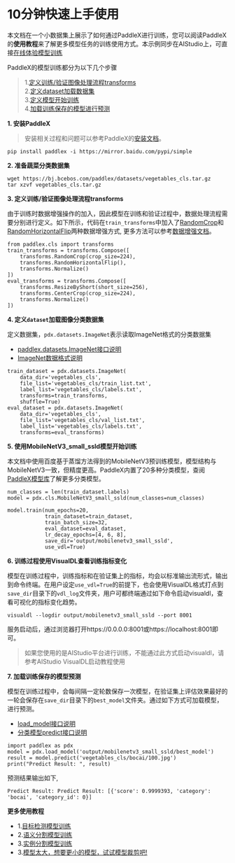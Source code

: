 # 10分钟快速上手使用

本文档在一个小数据集上展示了如何通过PaddleX进行训练，您可以阅读PaddleX的**使用教程**来了解更多模型任务的训练使用方式。本示例同步在AIStudio上，可直接[在线体验模型训练](https://aistudio.baidu.com/aistudio/projectdetail/439860)

PaddleX的模型训练都分为以下几个步骤
> 1.<a href="#定义训练验证图像处理流程transforms">定义训练/验证图像处理流程transforms</a>  
> 2.<a href="#定义dataset加载图像分类数据集">定义dataset加载数据集</a>  
> 3.<a href="#使用MoibleNetV3_small_ssld模型开始训练">定义模型开始训练</a>  
> 4.<a href="#加载训练保存的模型预测">加载训练保存的模型进行预测</a>  

<a name="安装PaddleX"></a>
**1. 安装PaddleX**  
> 安装相关过程和问题可以参考PaddleX的[安装文档](./install.md)。
```
pip install paddlex -i https://mirror.baidu.com/pypi/simple
```

<a name="准备蔬菜分类数据集"></a>
**2. 准备蔬菜分类数据集**  
```
wget https://bj.bcebos.com/paddlex/datasets/vegetables_cls.tar.gz
tar xzvf vegetables_cls.tar.gz
```

<a name="定义训练验证图像处理流程transforms"></a>
**3. 定义训练/验证图像处理流程transforms**  

由于训练时数据增强操作的加入，因此模型在训练和验证过程中，数据处理流程需要分别进行定义。如下所示，代码在`train_transforms`中加入了[RandomCrop](apis/transforms/cls_transforms.html#RandomCrop)和[RandomHorizontalFlip](apis/transforms/cls_transforms.html#RandomHorizontalFlip)两种数据增强方式, 更多方法可以参考[数据增强文档](apis/transforms/augment.md)。
```
from paddlex.cls import transforms
train_transforms = transforms.Compose([
    transforms.RandomCrop(crop_size=224),
    transforms.RandomHorizontalFlip(),
    transforms.Normalize()
])
eval_transforms = transforms.Compose([
    transforms.ResizeByShort(short_size=256),
    transforms.CenterCrop(crop_size=224),
    transforms.Normalize()
])
```

<a name="定义dataset加载图像分类数据集"></a>
**4. 定义`dataset`加载图像分类数据集**  

定义数据集，`pdx.datasets.ImageNet`表示读取ImageNet格式的分类数据集
- [paddlex.datasets.ImageNet接口说明](apis/datasets/classification.md)
- [ImageNet数据格式说明](data/format/classification.md)

```
train_dataset = pdx.datasets.ImageNet(
    data_dir='vegetables_cls',
    file_list='vegetables_cls/train_list.txt',
    label_list='vegetables_cls/labels.txt',
    transforms=train_transforms,
    shuffle=True)
eval_dataset = pdx.datasets.ImageNet(
    data_dir='vegetables_cls',
    file_list='vegetables_cls/val_list.txt',
    label_list='vegetables_cls/labels.txt',
    transforms=eval_transforms)
```

<a name="使用MoibleNetV3_small_ssld模型开始训练"></a>
**5. 使用MobileNetV3_small_ssld模型开始训练**  

本文档中使用百度基于蒸馏方法得到的MobileNetV3预训练模型，模型结构与MobileNetV3一致，但精度更高。PaddleX内置了20多种分类模型，查阅[PaddleX模型库](appendix/model_zoo.md)了解更多分类模型。
```
num_classes = len(train_dataset.labels)
model = pdx.cls.MobileNetV3_small_ssld(num_classes=num_classes)

model.train(num_epochs=20,
            train_dataset=train_dataset,
            train_batch_size=32,
            eval_dataset=eval_dataset,
            lr_decay_epochs=[4, 6, 8],
            save_dir='output/mobilenetv3_small_ssld',
            use_vdl=True)
```

<a name="训练过程使用VisualDL查看训练指标变化"></a>
**6. 训练过程使用VisualDL查看训练指标变化**  

模型在训练过程中，训练指标和在验证集上的指标，均会以标准输出流形式，输出到命令终端。在用户设定`use_vdl=True`的前提下，也会使用VisualDL格式打点到`save_dir`目录下的`vdl_log`文件夹，用户可都终端通过如下命令启动visualdl，查看可视化的指标变化趋势。
```
visualdl --logdir output/mobilenetv3_small_ssld --port 8001
```
服务启动后，通过浏览器打开https://0.0.0.0:8001或https://localhost:8001即可。

> 如果您使用的是AIStudio平台进行训练，不能通过此方式启动visualdl，请参考AIStudio VisualDL启动教程使用

<a name="加载训练保存的模型预测"></a>
**7. 加载训练保存的模型预测**  

模型在训练过程中，会每间隔一定轮数保存一次模型，在验证集上评估效果最好的一轮会保存在`save_dir`目录下的`best_model`文件夹。通过如下方式可加载模型，进行预测。
- [load_model接口说明](apis/load_model.md)
- [分类模型predict接口说明](apis/models/classification.html#predict)
```
import paddlex as pdx
model = pdx.load_model('output/mobilenetv3_small_ssld/best_model')
result = model.predict('vegetables_cls/bocai/100.jpg')
print("Predict Result: ", result)
```
预测结果输出如下,
```
Predict Result: Predict Result: [{'score': 0.9999393, 'category': 'bocai', 'category_id': 0}]
```

<a name="更多使用教程"></a>
**更多使用教程**
- 1.[目标检测模型训练](tutorials/train/detection.md)
- 2.[语义分割模型训练](tutorials/train/segmentation.md)
- 3.[实例分割模型训练](tutorials/train/instance_segmentation.md)
- 3.[模型太大，想要更小的模型，试试模型裁剪吧!](tutorials/compress/classification.md)
